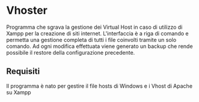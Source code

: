 # Vhoster
Programma che sgrava la gestione dei Virtual Host in caso di utilizzo di Xampp per la creazione di siti internet. 
L'interfaccia è a riga di comando e permetta una gestione completa di tutti i file coinvolti tramite un solo comando.
Ad ogni modifica effettuata viene generato un backup che rende possibile il restore della configurazione precedente.
## Requisiti
Il programma è nato per gestire il file hosts di Windows e i Vhost di Apache su Xampp


